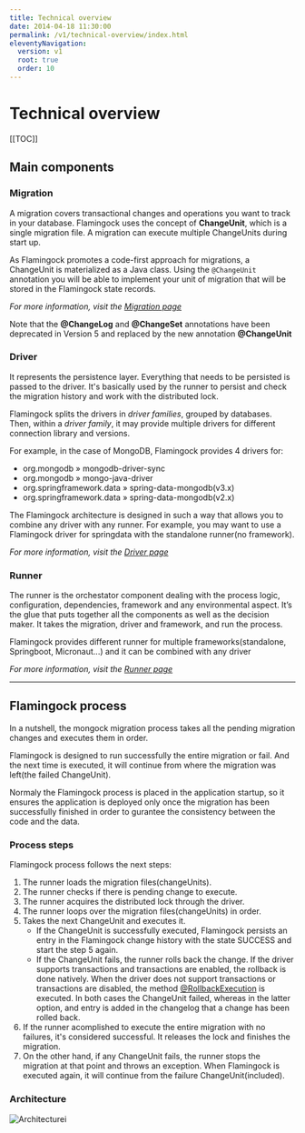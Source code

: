 ```yaml
---
title: Technical overview
date: 2014-04-18 11:30:00 
permalink: /v1/technical-overview/index.html
eleventyNavigation:
  version: v1
  root: true
  order: 10
---
```

<h1 class="title">Technical overview</h1>

[[TOC]]

## Main components

### Migration
A migration covers transactional changes and operations you want to track in your database. Flamingock uses the concept of **ChangeUnit**, which is a single migration file. A migration can execute multiple ChangeUnits during start up.

As Flamingock promotes a code-first approach for migrations, a ChangeUnit is materialized as a Java class. Using the `@ChangeUnit` annotation you will be able to implement your unit of migration that will be stored in the Flamingock state records.

_For more information, visit the [Migration page](/v1/migration/)_


<p class="tip">Note that the <b>@ChangeLog</b> and <b>@ChangeSet</b>  annotations have been deprecated in Version 5 and replaced by the new annotation <b>@ChangeUnit</b></p>

### Driver
It represents the persistence layer. Everything that needs to be persisted is passed to the driver. It's basically used by the runner to persist and check the migration history and work with the distributed lock.

Flamingock splits the drivers in _driver families_, grouped by databases. Then, within a _driver family_, it may provide multiple drivers for different connection library and versions.

For example, in the case of MongoDB, Flamingock provides 4 drivers for:
- org.mongodb » mongodb-driver-sync
- org.mongodb » mongo-java-driver
- org.springframework.data » spring-data-mongodb(v3.x)
- org.springframework.data » spring-data-mongodb(v2.x)

The Flamingock architecture is designed in such a way that allows you to combine any driver with any runner. For example, you may want to use a Flamingock driver for springdata with the standalone runner(no framework).

_For more information, visit the [Driver page](/v1/driver/)_

### Runner

The runner is the orchestator component dealing with the process logic, configuration, dependencies, framework and any environmental aspect. It’s the glue that puts together all the components as well as the decision maker. It takes the migration, driver and framework, and run the process.

Flamingock provides different runner for multiple frameworks(standalone, Springboot, Micronaut...) and it can be combined with any driver

_For more information, visit the [Runner page](/v1/runner/)_

-----------------------------------------

## Flamingock process

In a nutshell, the mongock migration process takes all the pending migration changes and executes them in order.

Flamingock is designed to run successfully the entire migration or fail. And the next time is executed, it will continue from where the migration was left(the failed ChangeUnit).

Normaly the Flamingock process is placed in the application startup, so it ensures the application is deployed only once the migration has been successfully finished in order to gurantee the consistency between the code and the data.

### Process steps
Flamingock process follows the next steps:

1. The runner loads the migration files(changeUnits).
2. The runner checks if there is pending change to execute.
3. The runner acquires the distributed lock through the driver.
4. The runner loops over the migration files(changeUnits) in order.
5. Takes the next ChangeUnit and executes it.
    - If the ChangeUnit is successfully executed, Flamingock persists an entry in the Flamingock change history with the state SUCCESS and start the step 5 again.
    - If the ChangeUnit fails, the runner rolls back the change. If the driver supports transactions and transactions are enabled, the rollback is done natively. When the driver does not support transactions or transactions are disabled, the method [@RollbackExecution](/v1/migration#implementation) is executed. In both cases the ChangeUnit failed, whereas in the latter option, and entry is added in the changelog that a change has been rolled back.
6. If the runner acomplished to execute the entire migration with no failures, it's considered successful. It releases the lock and finishes the migration.
7. On the other hand, if any ChangeUnit fails, the runner stops the migration at that point and throws an exception. When Flamingock is executed again, it will continue from the failure ChangeUnit(included).

### Architecture


<p class="text-center">
    <img src="/images/technical-overview-diagram-User HLD.jpg" alt="Architecturei">
</p>



